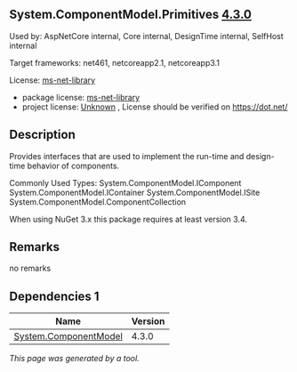 System.ComponentModel.Primitives [4.3.0](https://www.nuget.org/packages/System.ComponentModel.Primitives/4.3.0)
--------------------

Used by: AspNetCore internal, Core internal, DesignTime internal, SelfHost internal

Target frameworks: net461, netcoreapp2.1, netcoreapp3.1

License: [ms-net-library](../../../../licenses/ms-net-library) 

- package license: [ms-net-library](http://go.microsoft.com/fwlink/?LinkId=329770) 
- project license: [Unknown](https://dot.net/) , License should be verified on https://dot.net/

Description
-----------
Provides interfaces that are used to implement the run-time and design-time behavior of components.

Commonly Used Types:
System.ComponentModel.IComponent
System.ComponentModel.IContainer
System.ComponentModel.ISite
System.ComponentModel.ComponentCollection
 
When using NuGet 3.x this package requires at least version 3.4.

Remarks
-----------
no remarks


Dependencies 1
-----------

|Name|Version|
|----------|:----|
|[System.ComponentModel](../../../../packages/nuget.org/system.componentmodel/4.3.0)|4.3.0|

*This page was generated by a tool.*